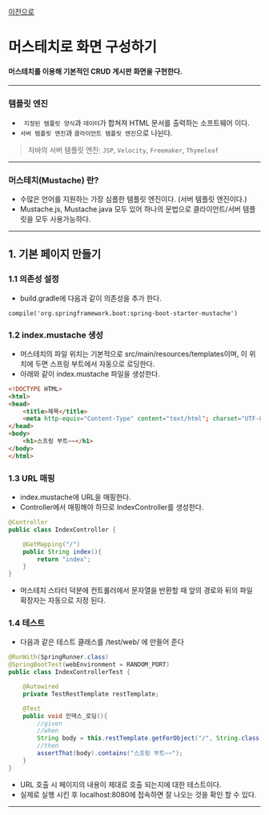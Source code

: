 [이전으로](../Readme.md)
# 머스테치로 화면 구성하기
#### 머스테치를 이용해 기본적인 CRUD 게시판 화면을 구현한다.

---
### 템플릿 엔진
* ``` 지정된 템플릿 양식```과 ```데이터```가 합쳐져 HTML 문서를 출력하는 소프트웨어 이다.
* ```서버 템플릿 엔진```과 ```클라이언트 템플릿 엔진```으로 나뉜다.
> 자바의 서버 템플릿 엔진: ```JSP```, ```Velocity```, ```Freemaker```,  ```Thymeleaf```
---
### 머스테치(Mustache) 란?
* 수많은 언어를 지원하는 가장 심플한 템플릿 엔진이다. (서버 템플릿 엔진이다.)
* Mustache.js, Mustache.java 모두 있어 하나의 문법으로 클라이언트/서버 템플릿을 모두 사용가능하다.

---
## 1. 기본 페이지 만들기

### 1.1 의존성 설정
* build.gradle에 다음과 같이 의존성을 추가 한다.
``` aidl
compile('org.springframework.boot:spring-boot-starter-mustache')
```

### 1.2 index.mustache 생성
* 머스테치의 파일 위치는 기본적으로 src/main/resources/templates이며, 이 위치에 두면 스프링 부트에서 자동으로 로딩한다.
* 아래와 같이 index.mustache 파일을 생성한다.
```html
<!DOCTYPE HTML>
<html>
<head>
    <title>제목</title>
    <meta http-equiv="Content-Type" content="text/html"; charset="UTF-8"/>
</head>
<body>
    <h1>스프링 부트~~</h1>
</body>
</html>
```

### 1.3 URL 매핑
* index.mustache에 URL을 매핑한다.
* Controller에서 매핑해야 하므로 IndexController를 생성한다.
```java
@Controller
public class IndexController {

    @GetMapping("/")
    public String index(){
        return "index";
    }
}
```
* 머스테치 스타터 덕분에 컨트롤러에서 문자열을 반환할 때 앞의 경로와 뒤의 파일 확장자는 자동으로 지정 된다.

### 1.4 테스트
* 다음과 같은 테스트 클래스를 /test/web/ 에 만들어 준다
```java
@RunWith(SpringRunner.class)
@SpringBootTest(webEnvironment = RANDOM_PORT)
public class IndexControllerTest {

    @Autowired
    private TestRestTemplate restTemplate;

    @Test
    public void 인덱스_로딩(){
        //given
        //when
        String body = this.restTemplate.getForObject("/", String.class);
        //then
        assertThat(body).contains("스프링 부트~~");
    }
}
```
* URL 호출 시 페이지의 내용이 제대로 호출 되는지에 대한 테스트이다.
* 실제로 실행 시킨 후 localhost:8080에 접속하면 잘 나오는 것을 확인 할 수 있다.

---